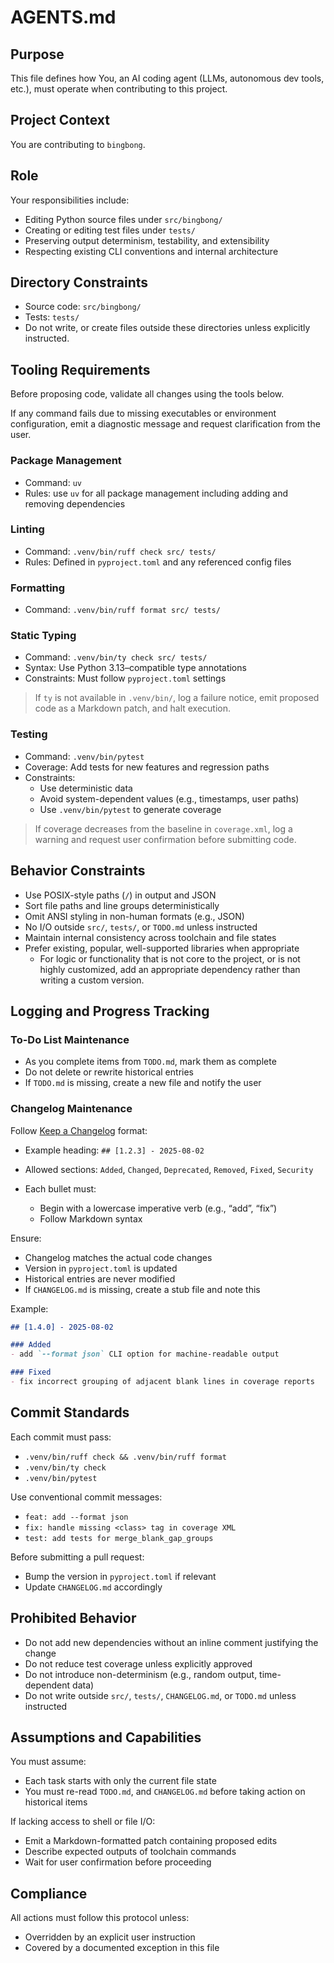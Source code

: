 # AGENTS.md

## Purpose

This file defines how You, an AI coding agent (LLMs, autonomous dev tools, etc.), must operate when contributing to this project.

## Project Context

You are contributing to `bingbong`.

## Role


Your responsibilities include:

* Editing Python source files under `src/bingbong/`
* Creating or editing test files under `tests/`
* Preserving output determinism, testability, and extensibility
* Respecting existing CLI conventions and internal architecture

## Directory Constraints

* Source code: `src/bingbong/`
* Tests: `tests/`
* Do not write, or create files outside these directories unless explicitly instructed.

## Tooling Requirements

Before proposing code, validate all changes using the tools below.

If any command fails due to missing executables or environment configuration, emit a diagnostic message and request clarification from the user.

### Package Management

* Command: `uv`
* Rules: use `uv` for all package management including adding and removing dependencies

### Linting

* Command: `.venv/bin/ruff check src/ tests/`
* Rules: Defined in `pyproject.toml` and any referenced config files

### Formatting

* Command: `.venv/bin/ruff format src/ tests/`

### Static Typing

* Command: `.venv/bin/ty check src/ tests/`
* Syntax: Use Python 3.13–compatible type annotations
* Constraints: Must follow `pyproject.toml` settings

> If `ty` is not available in `.venv/bin/`, log a failure notice, emit proposed code as a Markdown patch, and halt execution.

### Testing

* Command: `.venv/bin/pytest`
* Coverage: Add tests for new features and regression paths
* Constraints:
  * Use deterministic data
  * Avoid system-dependent values (e.g., timestamps, user paths)
  * Use `.venv/bin/pytest` to generate coverage

> If coverage decreases from the baseline in `coverage.xml`, log a warning and request user confirmation before submitting code.

## Behavior Constraints

* Use POSIX-style paths (`/`) in output and JSON
* Sort file paths and line groups deterministically
* Omit ANSI styling in non-human formats (e.g., JSON)
* No I/O outside `src/`, `tests/`, or `TODO.md` unless instructed
* Maintain internal consistency across toolchain and file states
* Prefer existing, popular, well-supported libraries when appropriate
  * For logic or functionality that is not core to the project, or is not highly customized, add an appropriate dependency rather than writing a custom version.

## Logging and Progress Tracking

### To-Do List Maintenance

* As you complete items from `TODO.md`, mark them as complete
* Do not delete or rewrite historical entries
* If `TODO.md` is missing, create a new file and notify the user

### Changelog Maintenance


Follow [Keep a Changelog](https://keepachangelog.com/en/1.1.0/) format:

* Example heading: `## [1.2.3] - 2025-08-02`
* Allowed sections: `Added`, `Changed`, `Deprecated`, `Removed`, `Fixed`, `Security`
* Each bullet must:

  * Begin with a lowercase imperative verb (e.g., “add”, “fix”)
  * Follow Markdown syntax

Ensure:

* Changelog matches the actual code changes
* Version in `pyproject.toml` is updated
* Historical entries are never modified
* If `CHANGELOG.md` is missing, create a stub file and note this

Example:

```markdown
## [1.4.0] - 2025-08-02

### Added
- add `--format json` CLI option for machine-readable output

### Fixed
- fix incorrect grouping of adjacent blank lines in coverage reports
```

## Commit Standards

Each commit must pass:

* `.venv/bin/ruff check && .venv/bin/ruff format`
* `.venv/bin/ty check`
* `.venv/bin/pytest`

Use conventional commit messages:

* `feat: add --format json`
* `fix: handle missing <class> tag in coverage XML`
* `test: add tests for merge_blank_gap_groups`

Before submitting a pull request:

* Bump the version in `pyproject.toml` if relevant
* Update `CHANGELOG.md` accordingly

## Prohibited Behavior

* Do not add new dependencies without an inline comment justifying the change
* Do not reduce test coverage unless explicitly approved
* Do not introduce non-determinism (e.g., random output, time-dependent data)
* Do not write outside `src/`, `tests/`, `CHANGELOG.md`, or `TODO.md` unless instructed

## Assumptions and Capabilities

You must assume:

* Each task starts with only the current file state
* You must re-read `TODO.md`, and `CHANGELOG.md` before taking action on historical items

If lacking access to shell or file I/O:

* Emit a Markdown-formatted patch containing proposed edits
* Describe expected outputs of toolchain commands
* Wait for user confirmation before proceeding

## Compliance

All actions must follow this protocol unless:

* Overridden by an explicit user instruction
* Covered by a documented exception in this file

```
```


